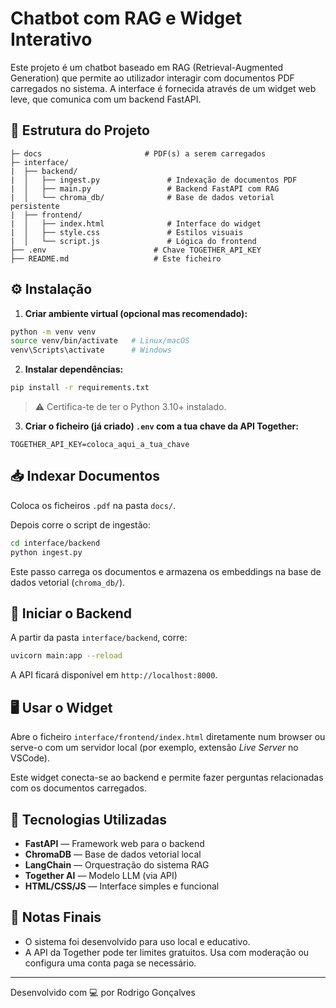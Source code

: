 
# Chatbot com RAG e Widget Interativo

Este projeto é um chatbot baseado em RAG (Retrieval-Augmented Generation) que permite ao utilizador interagir com documentos PDF carregados no sistema. A interface é fornecida através de um widget web leve, que comunica com um backend FastAPI.

## 📁 Estrutura do Projeto

```
├─ docs                       # PDF(s) a serem carregados
├─ interface/
|  ├── backend/
|  │   ├── ingest.py               # Indexação de documentos PDF
|  │   ├── main.py                 # Backend FastAPI com RAG
|  │   └── chroma_db/              # Base de dados vetorial persistente
|  ├── frontend/
|  │   ├── index.html              # Interface do widget
|  │   ├── style.css               # Estilos visuais
|  │   └── script.js               # Lógica do frontend
├── .env                        # Chave TOGETHER_API_KEY
├── README.md                   # Este ficheiro
```

## ⚙️ Instalação

1. **Criar ambiente virtual (opcional mas recomendado):**

```bash
python -m venv venv
source venv/bin/activate   # Linux/macOS
venv\Scripts\activate      # Windows
```

2. **Instalar dependências:**

```bash
pip install -r requirements.txt
```

> ⚠️ Certifica-te de ter o Python 3.10+ instalado.

3. **Criar o ficheiro (já criado) `.env` com a tua chave da API Together:**

```
TOGETHER_API_KEY=coloca_aqui_a_tua_chave
```

## 📥 Indexar Documentos

Coloca os ficheiros `.pdf` na pasta `docs/`.

Depois corre o script de ingestão:

```bash
cd interface/backend
python ingest.py
```

Este passo carrega os documentos e armazena os embeddings na base de dados vetorial (`chroma_db/`).

## 🚀 Iniciar o Backend

A partir da pasta `interface/backend`, corre:

```bash
uvicorn main:app --reload
```

A API ficará disponível em `http://localhost:8000`.

## 🖥️ Usar o Widget

Abre o ficheiro `interface/frontend/index.html` diretamente num browser ou serve-o com um servidor local (por exemplo, extensão *Live Server* no VSCode).

Este widget conecta-se ao backend e permite fazer perguntas relacionadas com os documentos carregados.

## 🧠 Tecnologias Utilizadas

- **FastAPI** — Framework web para o backend
- **ChromaDB** — Base de dados vetorial local
- **LangChain** — Orquestração do sistema RAG
- **Together AI** — Modelo LLM (via API)
- **HTML/CSS/JS** — Interface simples e funcional

## 📌 Notas Finais

- O sistema foi desenvolvido para uso local e educativo.
- A API da Together pode ter limites gratuitos. Usa com moderação ou configura uma conta paga se necessário.

---

Desenvolvido com 💻 por Rodrigo Gonçalves
